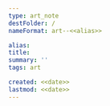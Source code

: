 ```yaml
---
type: art_note
destFolder: /
nameFormat: art--<<alias>>

alias: 
title:
summary: ''
tags: art

created: <<date>>
lastmod: <<date>>
---
```

